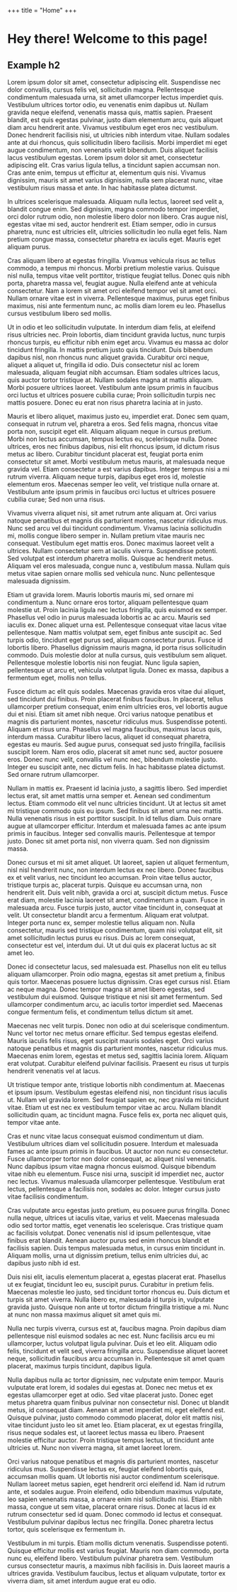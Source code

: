 +++
title = "Home"
+++

# Hey there! Welcome to this page!
## Example h2
Lorem ipsum dolor sit amet, consectetur adipiscing elit. Suspendisse nec dolor convallis, cursus felis vel, sollicitudin magna. Pellentesque condimentum malesuada urna, sit amet ullamcorper lectus imperdiet quis. Vestibulum ultrices tortor odio, eu venenatis enim dapibus ut. Nullam gravida neque eleifend, venenatis massa quis, mattis sapien. Praesent blandit, est quis egestas pulvinar, justo diam elementum arcu, quis aliquet diam arcu hendrerit ante. Vivamus vestibulum eget eros nec vestibulum. Donec hendrerit facilisis nisi, ut ultricies nibh interdum vitae. Nullam sodales ante at dui rhoncus, quis sollicitudin libero facilisis. Morbi imperdiet mi eget augue condimentum, non venenatis velit bibendum. Duis aliquet facilisis lacus vestibulum egestas. Lorem ipsum dolor sit amet, consectetur adipiscing elit. Cras varius ligula tellus, a tincidunt sapien accumsan non. Cras ante enim, tempus ut efficitur at, elementum quis nisi. Vivamus dignissim, mauris sit amet varius dignissim, nulla sem placerat nunc, vitae vestibulum risus massa et ante. In hac habitasse platea dictumst.

In ultrices scelerisque malesuada. Aliquam nulla lectus, laoreet sed velit a, blandit congue enim. Sed dignissim, magna commodo tempor imperdiet, orci dolor rutrum odio, non molestie libero dolor non libero. Cras augue nisl, egestas vitae mi sed, auctor hendrerit est. Etiam semper, odio in cursus pharetra, nunc est ultricies elit, ultricies sollicitudin leo nulla eget felis. Nam pretium congue massa, consectetur pharetra ex iaculis eget. Mauris eget aliquam purus.

Cras aliquam libero at egestas fringilla. Vivamus vehicula risus ac tellus commodo, a tempus mi rhoncus. Morbi pretium molestie varius. Quisque nisl nulla, tempus vitae velit porttitor, tristique feugiat tellus. Donec quis nibh porta, pharetra massa vel, feugiat augue. Nulla eleifend ante at vehicula consectetur. Nam a lorem sit amet orci eleifend tempor vel sit amet orci. Nullam ornare vitae est in viverra. Pellentesque maximus, purus eget finibus maximus, nisi ante fermentum nunc, ac mollis diam lorem eu leo. Phasellus cursus vestibulum libero sed mollis.

Ut in odio et leo sollicitudin vulputate. In interdum diam felis, at eleifend risus ultricies nec. Proin lobortis, diam tincidunt gravida luctus, nunc turpis rhoncus turpis, eu efficitur nibh enim eget arcu. Vivamus eu massa ac dolor tincidunt fringilla. In mattis pretium justo quis tincidunt. Duis bibendum dapibus nisl, non rhoncus nunc aliquet gravida. Curabitur orci neque, aliquet a aliquet ut, fringilla id odio. Duis consectetur nisl ac lorem malesuada, aliquam feugiat nibh accumsan. Etiam sodales ultrices lacus, quis auctor tortor tristique at. Nullam sodales magna at mattis aliquam. Morbi posuere ultrices laoreet. Vestibulum ante ipsum primis in faucibus orci luctus et ultrices posuere cubilia curae; Proin sollicitudin turpis nec mattis posuere. Donec eu erat non risus pharetra lacinia at in justo.

Mauris et libero aliquet, maximus justo eu, imperdiet erat. Donec sem quam, consequat in rutrum vel, pharetra a eros. Sed felis magna, rhoncus vitae porta non, suscipit eget elit. Aliquam aliquam neque in cursus pretium. Morbi non lectus accumsan, tempus lectus eu, scelerisque nulla. Donec ultrices, eros nec finibus dapibus, nisi elit rhoncus ipsum, id dictum risus metus ac libero. Curabitur tincidunt placerat est, feugiat porta enim consectetur sit amet. Morbi vestibulum metus mauris, at malesuada neque gravida vel. Etiam consectetur a est varius dapibus. Integer tempus nisi a mi rutrum viverra. Aliquam neque turpis, dapibus eget eros id, molestie elementum eros. Maecenas semper leo velit, vel tristique nulla ornare at. Vestibulum ante ipsum primis in faucibus orci luctus et ultrices posuere cubilia curae; Sed non urna risus.

Vivamus viverra aliquet nisi, sit amet rutrum ante aliquam at. Orci varius natoque penatibus et magnis dis parturient montes, nascetur ridiculus mus. Nunc sed arcu vel dui tincidunt condimentum. Vivamus lacinia sollicitudin mi, mollis congue libero semper in. Nullam pretium vitae mauris nec consequat. Vestibulum eget mattis eros. Donec maximus laoreet velit a ultrices. Nullam consectetur sem at iaculis viverra. Suspendisse potenti. Sed volutpat est interdum pharetra mollis. Quisque ac hendrerit metus. Aliquam vel eros malesuada, congue nunc a, vestibulum massa. Nullam quis metus vitae sapien ornare mollis sed vehicula nunc. Nunc pellentesque malesuada dignissim.

Etiam ut gravida lorem. Mauris lobortis mauris mi, sed ornare mi condimentum a. Nunc ornare eros tortor, aliquam pellentesque quam molestie ut. Proin lacinia ligula nec lectus fringilla, quis euismod ex semper. Phasellus vel odio in purus malesuada lobortis ac ac arcu. Mauris sed iaculis ex. Donec aliquet urna est. Pellentesque consequat vitae lacus vitae pellentesque. Nam mattis volutpat sem, eget finibus ante suscipit ac. Sed turpis odio, tincidunt eget purus sed, aliquam consectetur purus. Fusce id lobortis libero. Phasellus dignissim mauris magna, id porta risus sollicitudin commodo. Duis molestie dolor at nulla cursus, quis vestibulum sem aliquet. Pellentesque molestie lobortis nisi non feugiat. Nunc ligula sapien, pellentesque ut arcu et, vehicula volutpat ligula. Donec ex massa, dapibus a fermentum eget, mollis non tellus.

Fusce dictum ac elit quis sodales. Maecenas gravida eros vitae dui aliquet, sed tincidunt dui finibus. Proin placerat finibus faucibus. In placerat, tellus ullamcorper pretium consequat, enim enim ultricies eros, vel lobortis augue dui et nisi. Etiam sit amet nibh neque. Orci varius natoque penatibus et magnis dis parturient montes, nascetur ridiculus mus. Suspendisse potenti. Aliquam et risus urna. Phasellus vel magna faucibus, maximus lacus quis, interdum massa. Curabitur libero lacus, aliquet id consequat pharetra, egestas eu mauris. Sed augue purus, consequat sed justo fringilla, facilisis suscipit lorem. Nam eros odio, placerat sit amet nunc sed, auctor posuere eros. Donec nunc velit, convallis vel nunc nec, bibendum molestie justo. Integer eu suscipit ante, nec dictum felis. In hac habitasse platea dictumst. Sed ornare rutrum ullamcorper.

Nullam in mattis ex. Praesent id lacinia justo, a sagittis libero. Sed imperdiet lectus erat, sit amet mattis urna semper et. Aenean sed condimentum lectus. Etiam commodo elit vel nunc ultricies tincidunt. Ut at lectus sit amet mi tristique commodo quis eu ipsum. Sed finibus sit amet urna nec mattis. Nulla venenatis risus in est porttitor suscipit. In id tellus diam. Duis ornare augue at ullamcorper efficitur. Interdum et malesuada fames ac ante ipsum primis in faucibus. Integer sed convallis mauris. Pellentesque at tempor justo. Donec sit amet porta nisl, non viverra quam. Sed non dignissim massa.

Donec cursus et mi sit amet aliquet. Ut laoreet, sapien ut aliquet fermentum, nisl nisl hendrerit nunc, non interdum lectus ex nec libero. Donec faucibus ex et velit varius, nec tincidunt leo accumsan. Proin vitae tellus auctor, tristique turpis ac, placerat turpis. Quisque eu accumsan urna, non hendrerit elit. Duis velit nibh, gravida a orci at, suscipit dictum metus. Fusce erat diam, molestie lacinia laoreet sit amet, condimentum a quam. Fusce in malesuada arcu. Fusce turpis justo, auctor vitae tincidunt in, consequat at velit. Ut consectetur blandit arcu a fermentum. Aliquam erat volutpat. Integer porta nunc ex, semper molestie tellus aliquam non. Nulla consectetur, mauris sed tristique condimentum, quam nisi volutpat elit, sit amet sollicitudin lectus purus eu risus. Duis ac lorem consequat, consectetur est vel, interdum dui. Ut ut dui quis ex placerat luctus ac sit amet leo.

Donec id consectetur lacus, sed malesuada est. Phasellus non elit eu tellus aliquam ullamcorper. Proin odio magna, egestas sit amet pretium a, finibus quis tortor. Maecenas posuere luctus dignissim. Cras eget cursus nisl. Etiam ac neque magna. Donec tempor magna sit amet libero egestas, sed vestibulum dui euismod. Quisque tristique et nisi sit amet fermentum. Sed ullamcorper condimentum arcu, ac iaculis tortor imperdiet sed. Maecenas congue fermentum felis, et condimentum tellus dictum sit amet.

Maecenas nec velit turpis. Donec non odio at dui scelerisque condimentum. Nunc vel tortor nec metus ornare efficitur. Sed tempus egestas eleifend. Mauris iaculis felis risus, eget suscipit mauris sodales eget. Orci varius natoque penatibus et magnis dis parturient montes, nascetur ridiculus mus. Maecenas enim lorem, egestas et metus sed, sagittis lacinia lorem. Aliquam erat volutpat. Curabitur eleifend pulvinar facilisis. Praesent eu risus ut turpis hendrerit venenatis vel at lacus.

Ut tristique tempor ante, tristique lobortis nibh condimentum at. Maecenas et ipsum ipsum. Vestibulum egestas eleifend nisi, non tincidunt risus iaculis ut. Nullam vel gravida lorem. Sed feugiat sapien ex, nec gravida mi tincidunt vitae. Etiam ut est nec ex vestibulum tempor vitae ac arcu. Nullam blandit sollicitudin quam, ac tincidunt magna. Fusce felis ex, porta nec aliquet quis, tempor vitae ante.

Cras et nunc vitae lacus consequat euismod condimentum ut diam. Vestibulum ultrices diam vel sollicitudin posuere. Interdum et malesuada fames ac ante ipsum primis in faucibus. Ut auctor non nunc eu consectetur. Fusce ullamcorper tortor non dolor consequat, ac aliquet nisl venenatis. Nunc dapibus ipsum vitae magna rhoncus euismod. Quisque bibendum vitae nibh eu elementum. Fusce nisi urna, suscipit id imperdiet nec, auctor nec lectus. Vivamus malesuada ullamcorper pellentesque. Vestibulum erat lectus, pellentesque a facilisis non, sodales ac dolor. Integer cursus justo vitae facilisis condimentum.

Cras vulputate arcu egestas justo pretium, eu posuere purus fringilla. Donec nulla neque, ultrices ut iaculis vitae, varius et velit. Maecenas malesuada odio sed tortor mattis, eget venenatis leo scelerisque. Cras tristique quam ac facilisis volutpat. Donec venenatis nisl id ipsum pellentesque, vitae finibus erat blandit. Aenean auctor purus sed enim rhoncus blandit et facilisis sapien. Duis tempus malesuada metus, in cursus enim tincidunt in. Aliquam mollis, urna ut dignissim pretium, tellus enim ultricies dui, ac dapibus justo nibh id est.

Duis nisi elit, iaculis elementum placerat a, egestas placerat erat. Phasellus ut ex feugiat, tincidunt leo eu, suscipit purus. Curabitur in pretium felis. Maecenas molestie leo justo, sed tincidunt tortor rhoncus eu. Duis dictum et turpis sit amet viverra. Nulla libero ex, malesuada id turpis in, vulputate gravida justo. Quisque non ante ut tortor dictum fringilla tristique a mi. Nunc at nunc non massa maximus aliquet sit amet quis mi.

Nulla nec turpis viverra, cursus est at, faucibus magna. Proin dapibus diam pellentesque nisl euismod sodales ac nec est. Nunc facilisis arcu eu mi ullamcorper, luctus volutpat ligula pulvinar. Duis et leo elit. Aliquam odio felis, tincidunt et velit sed, viverra fringilla arcu. Suspendisse aliquet laoreet neque, sollicitudin faucibus arcu accumsan in. Pellentesque sit amet quam placerat, maximus turpis tincidunt, dapibus ligula.

Nulla dapibus nulla ac tortor dignissim, nec vulputate enim tempor. Mauris vulputate erat lorem, id sodales dui egestas at. Donec nec metus et ex egestas ullamcorper eget at odio. Sed vitae placerat justo. Donec eget metus pharetra quam finibus pulvinar non consectetur nisl. Donec ut blandit metus, id consequat diam. Aenean sit amet imperdiet mi, eget eleifend est. Quisque pulvinar, justo commodo commodo placerat, dolor elit mattis nisi, vitae tincidunt justo leo sit amet leo. Etiam placerat, ex ut egestas fringilla, risus neque sodales est, ut laoreet lectus massa eu libero. Praesent molestie efficitur auctor. Proin tristique tempus lectus, ut tincidunt ante ultricies ut. Nunc non viverra magna, sit amet laoreet lorem.

Orci varius natoque penatibus et magnis dis parturient montes, nascetur ridiculus mus. Suspendisse lectus ex, feugiat eleifend lobortis quis, accumsan mollis quam. Ut lobortis nisi auctor condimentum scelerisque. Nullam laoreet metus sapien, eget hendrerit orci eleifend id. Nam id rutrum ante, et sodales augue. Proin eleifend, odio bibendum maximus vulputate, leo sapien venenatis massa, a ornare enim nisl sollicitudin nisi. Etiam nibh massa, congue ut sem vitae, placerat ornare risus. Donec at lacus id ex rutrum consectetur sed id quam. Donec commodo id lectus et consequat. Vestibulum pulvinar dapibus lectus nec fringilla. Donec pharetra lectus tortor, quis scelerisque ex fermentum in.

Vestibulum in mi turpis. Etiam mollis dictum venenatis. Suspendisse potenti. Quisque efficitur mollis est varius feugiat. Mauris non diam commodo, porta nunc eu, eleifend libero. Vestibulum pulvinar pharetra sem. Vestibulum cursus consectetur mauris, a maximus nibh facilisis in. Duis laoreet mauris a ultrices gravida. Vestibulum faucibus, lectus et aliquam vulputate, tortor ex viverra diam, sit amet interdum augue erat eu odio.

